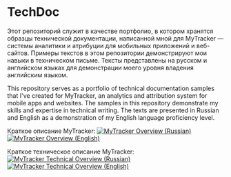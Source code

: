 # TechDoc
Этот репозиторий служит в качестве портфолио, в котором хранятся образцы технической документации, написанной мной для MyTracker — системы аналитики и атрибуции для мобильных приложений и веб-сайтов. Примеры текстов в этом репозитории демонстрируют мои навыки в техническом письме. Тексты представлены на русском и английском языках для демонстрации моего уровня владения английским языком. 

This repository serves as a portfolio of technical documentation samples that I've created for MyTracker, an analytics and attribution system for mobile apps and websites. The samples in this repository demonstrate my skills and expertise in technical writing. The texts are presented in Russian and English as a demonstration of my English language proficiency level.


Краткое описание MyTracker: [![MyTracker Overview (Russian)](https://img.shields.io/badge/MyTracker%20Overview%20(Russian)-View%20File-brightgreen)](https://github.com/Drovovozov/TechDoc/blob/main/MyTracker%20Overview/MyTracker%20Overview%20RU) [![MyTracker Overview (English)](https://img.shields.io/badge/MyTracker%20Overview%20(English)-View%20File-brightgreen)](https://github.com/Drovovozov/TechDoc/blob/main/MyTracker%20Overview/MyTracker%20Overview%20EN)

Краткое техническое описание MyTracker: [![MyTracker Technical Overview (Russian)](https://img.shields.io/badge/MyTracker%20Technical%20Overview%20(Russian)-View%20File-brightgreen)](https://github.com/Drovovozov/TechDoc/blob/main/MyTracker%20Technical%20Overview/MyTracker%20Technical%20Overview%20RU) [![MyTracker Technical Overview (English)](https://img.shields.io/badge/MyTracker%20Technical%20Overview%20(English)-View%20File-brightgreen)](https://github.com/Drovovozov/TechDoc/blob/main/MyTracker%20Technical%20Overview/MyTracker%20Technical%20Overview%20EN)
